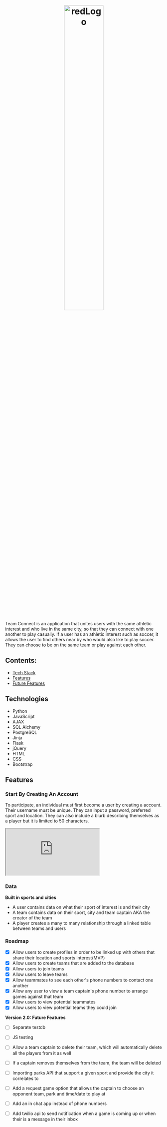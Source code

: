 
<h1 align="center">
    <img width=50% alt="redLogo" src="https://user-images.githubusercontent.com/71605433/101545930-d946c380-395c-11eb-8705-89f501c1a69a.png">
    
</h1>

Team Connect is an application that unites users with the same athletic interest and who live in the same city, so that they can connect with one another to play casually. If a user has an athletic interest such as soccer, it allows the user to find others near by who would also like to play soccer. They can choose to be on the same team or play against each other. 

## Contents:
* [Tech Stack](#tech-stack)
* [Features](#features)
* [Future Features](#future)

## <a name="tech-stack"></a>Technologies
- Python
- JavaScript
- AJAX
- SQL Alchemy
- PostgreSQL
- Jinja
- Flask
- jQuery
- HTML
- CSS
- Bootstrap

## <a name="features"></a>Features

### Start By Creating An Account
To participate, an individual must first become a user by creating a account. Their username must be unique. They can input a password, preferred sport and location. They can also include a blurb describing themselves as a player but it is limited to 50 characters. 

<iframe src="https://giphy.com/embed/P6YNDwhjvZo3XR1tXV" allowFullScreen></iframe>
<!-- <p><a href="https://giphy.com/gifs/P6YNDwhjvZo3XR1tXV">via GIPHY</a></p> -->


### Data

**Built in sports and cities**

- A user contains data on what their sport of interest is and their city
- A team contains data on their sport, city and team captain AKA the creator of the team 
- A player creates a many to many relationship through a linked table between teams and users

### Roadmap 

- [x] Allow users to create profiles in order to be linked up with others that share their location and sports interest(MVP)
- [x] Allow users to create teams that are added to the database
- [x] Allow users to join teams
- [x] Allow users to leave teams
- [x] Allow teammates to see each other's phone numbers to contact one another
- [x] Allow any user to view a team captain's phone number to arrange games against that team
- [x] Allow users to view potential teammates
- [x] Allow users to view potential teams they could join

**Version 2.0: Future Features**
- [ ] Separate testdb
- [ ] JS testing
- [ ] Allow a team captain to delete their team, which will automatically delete all the players from it as well
- [ ] If a captain removes themselves from the team, the team will be deleted
- [ ] Importing parks API that support a given sport and provide the city it correlates to
- [ ] Add a request game option that allows the captain to choose an opponent team, park and time/date to play at
- [ ] Add an in chat app instead of phone numbers
- [ ] Add twilio api to send notification when a game is coming up or when their is a message in their inbox


